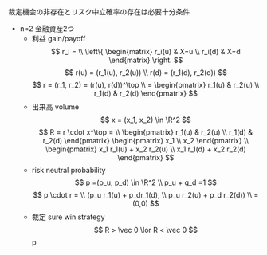 裁定機会の非存在とリスク中立確率の存在は必要十分条件
- n=2 金融資産2つ
    - 利益 gain/payoff
        $$
        r_i = \\
        \left\{
        \begin{matrix}
        r_i(u) & X=u \\
        r_i(d) & X=d
        \end{matrix}
        \right.
        $$
        $$
        r(u) = (r_1(u), r_2(u)) \\
        r(d) = (r_1(d), r_2(d))
        $$
        $$
        r = (r_1, r_2) = (r(u), r(d))^\top \\ =
        \begin{pmatrix}
        r_1(u) & r_2(u) \\
        r_1(d) & r_2(d)
        \end{pmatrix}
        $$
    - 出来高 volume
        $$
        x = (x_1, x_2) \in \R^2
        $$
    $$
    R = r \cdot x^\top = \\
    \begin{pmatrix}
    r_1(u) & r_2(u) \\
    r_1(d) & r_2(d)
    \end{pmatrix}
    \begin{pmatrix}
    x_1 \\
    x_2
    \end{pmatrix}
    \\
    \begin{pmatrix}
    x_1 r_1(u) + x_2 r_2(u) \\
    x_1 r_1(d) + x_2 r_2(d)
    \end{pmatrix} 
    $$
    $$
    $$
    - risk neutral probability
        $$
        p =(p_u, p_d) \in \R^2 \\
        p_u + q_d =1
        $$
        $$
        p \cdot r = \\ 
        (p_u r_1(u) + p_dr_1(d), \\
        p_u r_2(u) + p_d r_2(d)) \\
        = (0,0)
        $$
    - 裁定 sure win strategy
        $$
        R > \vec 0 \lor R < \vec 0
        $$p
